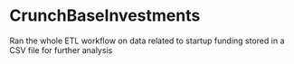 # CrunchBaseInvestments
Ran the whole ETL workflow on data related to startup funding stored in a CSV file for further analysis
